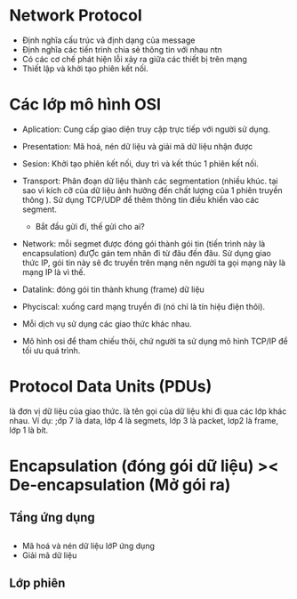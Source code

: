 # Network Protocol

- Định nghĩa cấu trúc và định dạng của message
- Định nghĩa các tiến trình chia sẻ thông tin với nhau ntn
- Có các cơ chế phát hiện lỗi xảy ra giữa các thiết bị trên mạng
- Thiết lập và khởi tạo phiên kết nối.

# Các lớp mô hình OSI
- Aplication: Cung cấp giao diện truy cập trực tiếp với người sử dụng.
- Presentation: Mã hoá, nén dữ liệu và giải mã dữ liệu nhận được
- Sesion: Khởi tạo phiên kết nối, duy trì và kết thúc 1 phiên kết nối.
- Transport: Phân đoạn dữ liệu thành các segmentation (nhiều khúc. tại sao vì kích cỡ của dữ liệu ảnh hưởng đến chất lượng của 1 phiên truyền thông ). Sử dụng TCP/UDP để thêm thông tin điều khiển vào các segment.
    - Bắt đầu gửi đi, thế gửi cho ai?
- Network: mỗi segmet được đóng gói thành gói tin (tiến trình này là encapsulation) đưỢc gán tem nhãn đi từ đâu đến đâu. Sử dụng giao thức IP, gói tin này sẽ đc truyền trên mạng nên người ta gọi mạng này là mạng IP là vì thế.
- Datalink: đóng gói tin thành khung (frame) dữ liệu
- Phyciscal: xuống card mạng truyền đi (nó chỉ là tín hiệu điện thôi).

- Mỗi dịch vụ sử dụng các giao thức khác nhau.
- Mô hình osi để tham chiếu thôi, chứ người ta sử dụng mô hình TCP/IP để tối ưu quá trình.

# Protocol Data Units (PDUs)
là đơn vị dữ liệu của giao thức.
là tên gọi của dữ liệu khi đi qua các lớp khác nhau.
Ví dụ: ;ớp 7 là data, lớp 4 là segmets, lớp 3 là packet, lơp2 là frame, lớp 1 là bít.

# Encapsulation (đóng gói dữ liệu) >< De-encapsulation (Mở gói ra)

## Tầng ứng dụng
## 
- Mã hoá và nén dữ liệu lớP ứng dụng
- Giải mã dữ liệu
## Lớp phiên 